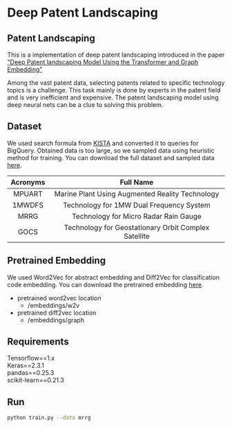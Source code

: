 # Deep Patent Landscaping
## Patent Landscaping
This is a implementation of deep patent landscaping introduced in the paper ["Deep Patent landscaping Model Using the Transformer and Graph Embedding"](https://arxiv.org/abs/1903.05823)

Among the vast patent data, selecting patents related to specific technology topics is a challenge. This task mainly is done by experts in the patent field and is very inefficient and expensive. The patent landscaping model using deep neural nets can be a clue to solving this problem.

## Dataset
We used search formula from [KISTA](http://biz.kista.re.kr/patentmap/front/common.do?method=main) and converted it to queries for BigQuery. Obtained data is too large, so we sampled data using heuristic method for training. You can download the full dataset and sampled data [here](https://docs.google.com/document/d/1yMS7yXQbTdQ9V_2ZfoYfr3iASI7ppkPJJIB0G_pH3Ho/edit).

| Acronyms | Full Name |
|:--:|:--:|
| MPUART | Marine Plant Using Augmented Reality Technology |
| 1MWDFS | Technology for 1MW Dual Frequency System |
| MRRG | Technology for Micro Radar Rain Gauge |
| GOCS | Technology for Geostationary Orbit Complex Satellite |

## Pretrained Embedding
We used Word2Vec for abstract embedding and Diff2Vec for classification code embedding. You can download the pretrained embedding [here](https://docs.google.com/document/d/1yMS7yXQbTdQ9V_2ZfoYfr3iASI7ppkPJJIB0G_pH3Ho/edit).
- pretrained word2vec location
  - /embeddings/w2v
- pretrained diff2vec location
  - /embeddings/graph

## Requirements
Tensorflow==1.x  
Keras==2.3.1  
pandas==0.25.3  
scikit-learn==0.21.3  

## Run
```bash
python train.py --data mrrg
```
